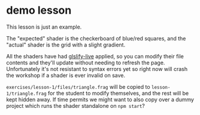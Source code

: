 # demo lesson

This lesson is just an example.

The "expected" shader is the checkerboard of blue/red squares, and the "actual"
shader is the grid with a slight gradient.

All the shaders have had [glslify-live](http://github.com/hughsk/glslify-live)
applied, so you can modify their file contents and they'll update without
needing to refresh the page. Unfortunately it's not resistant to syntax errors
yet so right now will crash the workshop if a shader is ever invalid on save.

`exercises/lesson-1/files/triangle.frag` will be copied to
`lesson-1/triangle.frag` for the student to modify themselves, and the rest
will be kept hidden away. If time permits we might want to also copy over a
dummy project which runs the shader standalone on `npm start`?
